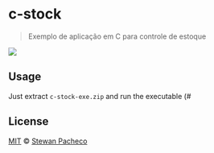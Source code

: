 # c-stock
> Exemplo de aplicação em C para controle de estoque

<img src="http://i.imgur.com/wpiBZZU.gif" />

## Usage
Just extract `c-stock-exe.zip` and run the executable (#

## License
[MIT](https://github.com/stewones/c-stock/blob/master/license.md) © [Stewan Pacheco](http://stpa.co/)
